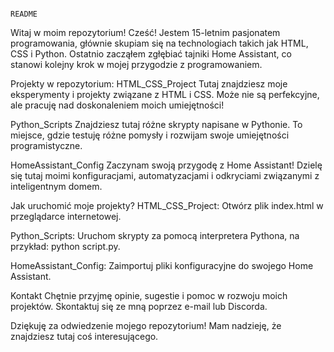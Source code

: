                                                                                                               README
Witaj w moim repozytorium!
Cześć! Jestem 15-letnim pasjonatem programowania, głównie skupiam się na technologiach takich jak HTML, CSS i Python.
Ostatnio zacząłem zgłębiać tajniki Home Assistant, co stanowi kolejny krok w mojej przygodzie z programowaniem.


Projekty w repozytorium:
HTML_CSS_Project
Tutaj znajdziesz moje eksperymenty i projekty związane z HTML i CSS.
Może nie są perfekcyjne, ale pracuję nad doskonaleniem moich umiejętności!

Python_Scripts
Znajdziesz tutaj różne skrypty napisane w Pythonie.
To miejsce, gdzie testuję różne pomysły i rozwijam swoje umiejętności programistyczne.

HomeAssistant_Config
Zaczynam swoją przygodę z Home Assistant!
Dzielę się tutaj moimi konfiguracjami, automatyzacjami i odkryciami związanymi z inteligentnym domem.


Jak uruchomić moje projekty?
HTML_CSS_Project:
Otwórz plik index.html w przeglądarce internetowej.

Python_Scripts:
Uruchom skrypty za pomocą interpretera Pythona, na przykład: python script.py.

HomeAssistant_Config:
Zaimportuj pliki konfiguracyjne do swojego Home Assistant.

Kontakt
Chętnie przyjmę opinie, sugestie i pomoc w rozwoju moich projektów. Skontaktuj się ze mną poprzez e-mail lub Discorda.



Dziękuję za odwiedzenie mojego repozytorium! Mam nadzieję, że znajdziesz tutaj coś interesującego. 



